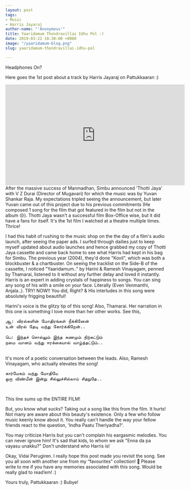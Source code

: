 ```yaml
---
layout: post
tags:
- Music
- Harris Jayaraj
author-name: "'Anonymous'"
title: Yaaridamum Thondravillai Idhu Pol :)
date: 2019-03-22 18:30:00 +0000
image: "/yaaridamum-blog.png"
slug: yaaridamum-thondravillai-idhu-pol

---
```

Headphones On?

Here goes the 1st post about a track by Harris Jayaraj on Pattukkaaran :)

<iframe width="560" height="315" src="https://www.youtube-nocookie.com/embed/vdaAbx1pQQU" frameborder="0" allow="accelerometer; autoplay; encrypted-media; gyroscope; picture-in-picture" allowfullscreen></iframe>
<br>
After the massive success of Manmadhan, Simbu announced 'Thotti Jaya' with V Z Durai (Director of Mugavari) for which the music was by Yuvan Shankar Raja. My expectations tripled seeing the announcement, but later Yuvan came out of this project due to his previous commitments (He composed 1 song for the film that got featured in the film but not in the album 😒). Thotti Jaya wasn't a successful film Box-Office wise, but it did have a fans for itself. It's the 1st film I watched at a theatre multiple times. Thrice!

I had this habit of rushing to the music shop on the the day of a film's audio launch, after seeing the paper ads. I surfed through dailies just to keep myself updated about audio launches and hence grabbed my copy of Thotti Jaya cassette and came back home to see what Harris had kept in his bag for Simbu. The previous year (2004), they'd done "Kovil", which was both a blockbuster & a chartbuster. On seeing the tracklist on the Side-B of the cassette, I noticed "Yaaridamum.." by Harini & Ramesh Vinayagam, penned by Thamarai, listened to it without any further delay and loved it instantly. Harris is an expert in adding crystals of happiness to songs. You can sing any song of his with a smile on your face. Literally (Even Venmanthi, Anjala..). TRY! NOW!! You did, Right? & His interludes in this song were absolutely frigging beautiful!

Harini's voice is the glitzy tip of this song! Also, Thamarai. Her narration in this one is something I love more than her other works. See this,

<pre>
ஆ: விரல்களின் மோதிரங்கள் நீக்கினேன்
உன் விரல் தேடி வந்து கோர்க்கிறேன்..

பெ: இந்தச் சொல்லும் இந்த கணமும் நிற்கட்டும்
நமை வானம் வந்து ஈரக்கையால் வாழ்த்தட்டும்..
</pre>
<br>
It's more of a poetic conversation between the leads. Also, Ramesh Vinayagam, who actually elevates the song!
<br>
<pre>
கார்மேகம் வந்து மோதியே
ஒரு விண்மீன் இன்று சில்லுச்சில்லாய் சிதறுதே..
</pre>
<br>

This line sums up the ENTIRE FILM!

But, you know what sucks? Taking out a song like this from the film. It hurts! Not many are aware about this beauty's existence. Only a few who follow music keenly know about it. You really can't handle the way your fellow friends react to the question, 'Indha Paatu Theriyadha?'. 

You may criticize Harris but you can't complain his eargasmic melodies. You can never ignore him! It's sad that kids, to whom we ask "Enna da pa vayasu unakku?" Don't understand who Harris is! 

Okay, Vidai Perugiren. I really hope this post made you revisit the song. See you all soon with another one from my “favourites” collection! 🙂 Please write to me if you have any memories associated with this song. Would be really glad to read’em! :)

Yours truly, Pattukkaaran :) Bubye!